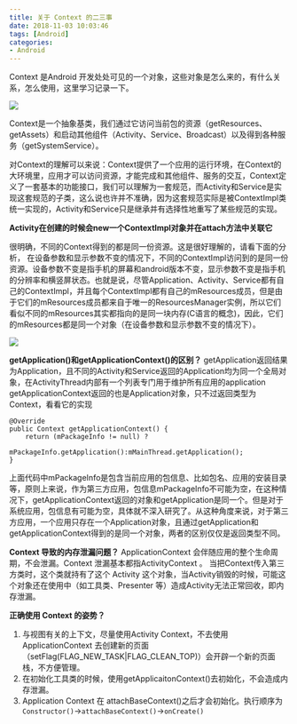 ```yaml
---
title: 关于 Context 的二三事
date: 2018-11-03 10:03:46
tags: [Android]
categories:
- Android
---
```


Context 是Android 开发处处可见的一个对象，这些对象是怎么来的，有什么关系，怎么使用，这里学习记录一下。

<!-- more -->

![](http://img.artaris.cn/15564663949291.jpg)

Context是一个抽象基类，我们通过它访问当前包的资源（getResources、getAssets）和启动其他组件（Activity、Service、Broadcast）以及得到各种服务（getSystemService）。

对Context的理解可以来说：Context提供了一个应用的运行环境，在Context的大环境里，应用才可以访问资源，才能完成和其他组件、服务的交互，Context定义了一套基本的功能接口，我们可以理解为一套规范，而Activity和Service是实现这套规范的子类，这么说也许并不准确，因为这套规范实际是被ContextImpl类统一实现的，Activity和Service只是继承并有选择性地重写了某些规范的实现。

**Activity在创建的时候会new一个ContextImpl对象并在attach方法中关联它**


很明确，不同的Context得到的都是同一份资源。这是很好理解的，请看下面的分析，
在设备参数和显示参数不变的情况下，不同的ContextImpl访问到的是同一份资源。设备参数不变是指手机的屏幕和android版本不变，显示参数不变是指手机的分辨率和横竖屏状态。也就是说，尽管Application、Activity、Service都有自己的ContextImpl，并且每个ContextImpl都有自己的mResources成员，但是由于它们的mResources成员都来自于唯一的ResourcesManager实例，所以它们看似不同的mResources其实都指向的是同一块内存(C语言的概念)，因此，它们的mResources都是同一个对象（在设备参数和显示参数不变的情况下）。


![](http://img.artaris.cn/15564659341006.jpg)



**getApplication()和getApplicationContext()的区别？**
getApplication返回结果为Application，且不同的Activity和Service返回的Application均为同一个全局对象，在ActivityThread内部有一个列表专门用于维护所有应用的application
getApplicationContext返回的也是Application对象，只不过返回类型为Context，看看它的实现


```
@Override  
public Context getApplicationContext() {  
    return (mPackageInfo != null) ?  
            mPackageInfo.getApplication():mMainThread.getApplication();  
}  
```

上面代码中mPackageInfo是包含当前应用的包信息、比如包名、应用的安装目录等，原则上来说，作为第三方应用，包信息mPackageInfo不可能为空，在这种情况下，getApplicationContext返回的对象和getApplication是同一个。但是对于系统应用，包信息有可能为空，具体就不深入研究了。从这种角度来说，对于第三方应用，一个应用只存在一个Application对象，且通过getApplication和getApplicationContext得到的是同一个对象，两者的区别仅仅是返回类型不同。

**Context 导致的内存泄漏问题？**
ApplicationContext 会伴随应用的整个生命周期，不会泄漏。Context 泄漏基本都指ActivityContext 。
当把Context传入第三方类时，这个类就持有了这个 Activity 这个对象，当Activity销毁的时候，可能这个对象还在使用中（如工具类、Presenter 等）造成Activity无法正常回收，即内存泄漏。

**正确使用 Context 的姿势？**
1. 与视图有关的上下文，尽量使用Activity Context，不去使用ApplicationContext 去创建新的页面（setFlag(FLAG_NEW_TASK|FLAG_CLEAN_TOP)）会开辟一个新的页面栈，不方便管理。
2. 在初始化工具类的时候，使用getApplicaitonContext()去初始化，不会造成内存泄漏。
3. Application Context 在 attachBaseContext()之后才会初始化。执行顺序为`Constructor()`->`attachBaseContext()`->`onCreate()`
